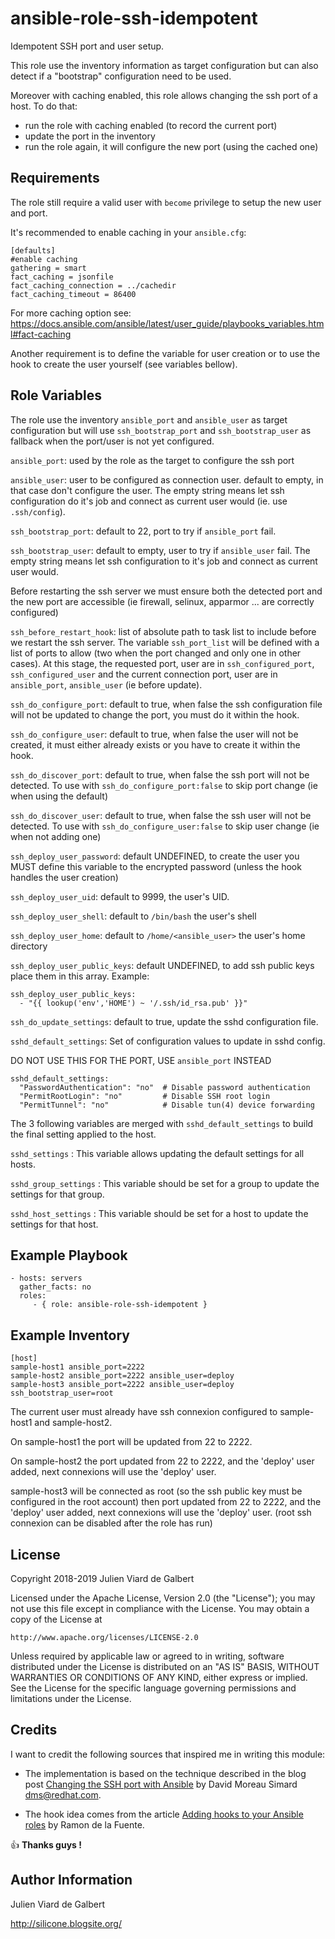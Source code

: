 ansible-role-ssh-idempotent
===========================

Idempotent SSH port and user setup.

This role use the inventory information as target configuration but can also
detect if a "bootstrap" configuration need to be used.

Moreover with caching enabled, this role allows changing the ssh port of a host.
To do that:
 - run the role with caching enabled (to record the current port)
 - update the port in the inventory
 - run the role again, it will configure the new port (using the cached one)

Requirements
------------

The role still require a valid user with `become` privilege to setup the new user and port.

It's recommended to enable caching in your `ansible.cfg`:

    [defaults]
    #enable caching
    gathering = smart
    fact_caching = jsonfile
    fact_caching_connection = ../cachedir
    fact_caching_timeout = 86400

For more caching option see: https://docs.ansible.com/ansible/latest/user_guide/playbooks_variables.html#fact-caching


Another requirement is to define the variable for user creation or to use the
hook to create the user yourself (see variables bellow).

Role Variables
--------------

The role use the inventory `ansible_port` and `ansible_user` as target configuration but will use `ssh_bootstrap_port` and `ssh_bootstrap_user` as fallback when the port/user is not yet configured.

`ansible_port`: used by the role as the target to configure the ssh port

`ansible_user`: user to be configured as connection user.
                default to empty, in that case don't configure the user.
                The empty string means let ssh configuration do it's job and
                connect as current user would (ie. use `.ssh/config`).


`ssh_bootstrap_port`: default to 22, port to try if `ansible_port` fail.

`ssh_bootstrap_user`: default to empty, user to try if `ansible_user` fail.
                      The empty string means let ssh configuration to it's job
                      and connect as current user would.

Before restarting the ssh server we must ensure both the detected port and
the new port are accessible (ie firewall, selinux, apparmor ... are correctly
configured)

`ssh_before_restart_hook`: list of absolute path to task list to include before
                           we restart the ssh server.
    The variable `ssh_port_list` will be defined with a list of ports to allow
    (two when the port changed and only one in other cases). At this stage,
    the requested port, user are in `ssh_configured_port`, `ssh_configured_user`    and the current connection port, user are in `ansible_port`, `ansible_user`
    (ie before update).

`ssh_do_configure_port`: default to true, when false the ssh configuration file
                         will not be updated to change the port, you must do it
                         within the hook.

`ssh_do_configure_user`: default to true, when false the user will not be
                         created, it must either already exists or you have
                         to create it within the hook.

`ssh_do_discover_port`: default to true, when false the ssh port will not be
                        detected. To use with `ssh_do_configure_port:false` to
                        skip port change (ie when using the default)

`ssh_do_discover_user`: default to true, when false the ssh user will not be
                        detected. To use with `ssh_do_configure_user:false` to
                        skip user change (ie when not adding one)

`ssh_deploy_user_password`: default UNDEFINED, to create the user you MUST
                            define this variable to the encrypted password
                            (unless the hook handles the user creation)

`ssh_deploy_user_uid`: default to 9999, the user's UID.

`ssh_deploy_user_shell`: default to `/bin/bash` the user's shell

`ssh_deploy_user_home`: default to `/home/<ansible_user>` the user's home
                        directory

`ssh_deploy_user_public_keys`: default UNDEFINED, to add ssh public keys place
                               them in this array. Example:

```
ssh_deploy_user_public_keys:
  - "{{ lookup('env','HOME') ~ '/.ssh/id_rsa.pub' }}"
```

`ssh_do_update_settings`: default to true, update the sshd configuration file.

`sshd_default_settings`: Set of configuration values to update in sshd config.

DO NOT USE THIS FOR THE PORT, USE `ansible_port` INSTEAD

```
sshd_default_settings:
  "PasswordAuthentication": "no"  # Disable password authentication
  "PermitRootLogin": "no"         # Disable SSH root login
  "PermitTunnel": "no"            # Disable tun(4) device forwarding

```

The 3 following variables are merged with `sshd_default_settings` to build the final setting applied to the host.

`sshd_settings` : This variable allows updating the default settings for all hosts.

`sshd_group_settings` : This variable should be set for a group to update the settings for that group.

`sshd_host_settings` : This variable should be set for a host to update the settings for that host.


Example Playbook
----------------

    - hosts: servers
      gather_facts: no
      roles:
         - { role: ansible-role-ssh-idempotent }

Example Inventory
-----------------

    [host]
    sample-host1 ansible_port=2222
    sample-host2 ansible_port=2222 ansible_user=deploy
    sample-host3 ansible_port=2222 ansible_user=deploy ssh_bootstrap_user=root


The current user must already have ssh connexion configured to sample-host1 and
sample-host2.

On sample-host1 the port will be updated from 22 to 2222.

On sample-host2 the port updated from 22 to 2222, and the 'deploy' user added,
next connexions will use the 'deploy' user.

sample-host3 will be connected as root (so the ssh public key must be configured
in the root account) then port updated from 22 to 2222, and the 'deploy' user
added, next connexions will use the 'deploy' user. (root ssh connexion can be
disabled after the role has run)

License
-------

Copyright 2018-2019 Julien Viard de Galbert

Licensed under the Apache License, Version 2.0 (the "License"); you may
not use this file except in compliance with the License. You may obtain
a copy of the License at

    http://www.apache.org/licenses/LICENSE-2.0

Unless required by applicable law or agreed to in writing, software
distributed under the License is distributed on an "AS IS" BASIS, WITHOUT
WARRANTIES OR CONDITIONS OF ANY KIND, either express or implied. See the
License for the specific language governing permissions and limitations
under the License.

Credits
-------

I want to credit the following sources that inspired me in writing this module:

- The implementation is based on the technique described in the blog post
[Changing the SSH port with Ansible](https://dmsimard.com/2016/03/15/changing-the-ssh-port-with-ansible/)
by David Moreau Simard <dms@redhat.com>.

- The hook idea comes from the article [Adding hooks to your Ansible roles](https://coderwall.com/p/arh7bq/adding-hooks-to-your-ansible-roles)
by Ramon de la Fuente.

:+1: **Thanks guys !**

Author Information
------------------

Julien Viard de Galbert

http://silicone.blogsite.org/
